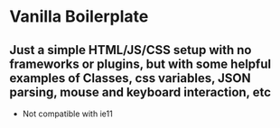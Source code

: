 # Vanilla Boilerplate
## Just a simple HTML/JS/CSS setup with no frameworks or plugins, but with some helpful examples of Classes, css variables, JSON parsing, mouse and keyboard interaction, etc
- Not compatible with ie11